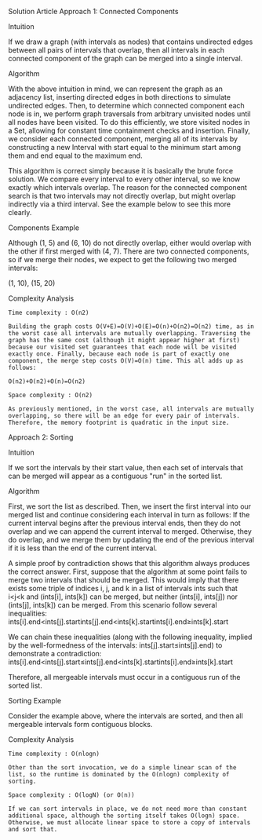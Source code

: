Solution Article
Approach 1: Connected Components

Intuition

If we draw a graph (with intervals as nodes) that contains undirected edges between all pairs of intervals that overlap, then all intervals in each connected component of the graph can be merged into a single interval.

Algorithm

With the above intuition in mind, we can represent the graph as an adjacency list, inserting directed edges in both directions to simulate undirected edges. Then, to determine which connected component each node is in, we perform graph traversals from arbitrary unvisited nodes until all nodes have been visited. To do this efficiently, we store visited nodes in a Set, allowing for constant time containment checks and insertion. Finally, we consider each connected component, merging all of its intervals by constructing a new Interval with start equal to the minimum start among them and end equal to the maximum end.

This algorithm is correct simply because it is basically the brute force solution. We compare every interval to every other interval, so we know exactly which intervals overlap. The reason for the connected component search is that two intervals may not directly overlap, but might overlap indirectly via a third interval. See the example below to see this more clearly.

Components Example

Although (1, 5) and (6, 10) do not directly overlap, either would overlap with the other if first merged with (4, 7). There are two connected components, so if we merge their nodes, we expect to get the following two merged intervals:

(1, 10), (15, 20)

Complexity Analysis

    Time complexity : O(n2)

    Building the graph costs O(V+E)=O(V)+O(E)=O(n)+O(n2)=O(n2) time, as in the worst case all intervals are mutually overlapping. Traversing the graph has the same cost (although it might appear higher at first) because our visited set guarantees that each node will be visited exactly once. Finally, because each node is part of exactly one component, the merge step costs O(V)=O(n) time. This all adds up as follows:

    O(n2)+O(n2)+O(n)=O(n2)

    Space complexity : O(n2)

    As previously mentioned, in the worst case, all intervals are mutually overlapping, so there will be an edge for every pair of intervals. Therefore, the memory footprint is quadratic in the input size.


Approach 2: Sorting

Intuition

If we sort the intervals by their start value, then each set of intervals that can be merged will appear as a contiguous "run" in the sorted list.

Algorithm

First, we sort the list as described. Then, we insert the first interval into our merged list and continue considering each interval in turn as follows: If the current interval begins after the previous interval ends, then they do not overlap and we can append the current interval to merged. Otherwise, they do overlap, and we merge them by updating the end of the previous interval if it is less than the end of the current interval.

A simple proof by contradiction shows that this algorithm always produces the correct answer. First, suppose that the algorithm at some point fails to merge two intervals that should be merged. This would imply that there exists some triple of indices i, j, and k in a list of intervals ints such that i<j<k and (ints[i], ints[k]) can be merged, but neither (ints[i], ints[j]) nor (ints[j], ints[k]) can be merged. From this scenario follow several inequalities:
ints[i].end<ints[j].startints[j].end<ints[k].startints[i].end≥ints[k].start​

We can chain these inequalities (along with the following inequality, implied by the well-formedness of the intervals: ints[j].start≤ints[j].end) to demonstrate a contradiction:
ints[i].end<ints[j].start≤ints[j].end<ints[k].startints[i].end≥ints[k].start​

Therefore, all mergeable intervals must occur in a contiguous run of the sorted list.

Sorting Example

Consider the example above, where the intervals are sorted, and then all mergeable intervals form contiguous blocks.

Complexity Analysis

    Time complexity : O(nlogn)

    Other than the sort invocation, we do a simple linear scan of the list, so the runtime is dominated by the O(nlogn) complexity of sorting.

    Space complexity : O(logN) (or O(n))

    If we can sort intervals in place, we do not need more than constant additional space, although the sorting itself takes O(logn) space. Otherwise, we must allocate linear space to store a copy of intervals and sort that.
